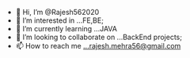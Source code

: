 - 👋 Hi, I’m @Rajesh562020
- 👀 I’m interested in ...FE,BE;
- 🌱 I’m currently learning ...JAVA
- 💞️ I’m looking to collaborate on ...BackEnd projects;
- 📫 How to reach me ...rajesh.mehra56@gmail.com

<!---
Rajesh562020/Rajesh562020 is a ✨ special ✨ repository because its `README.md` (this file) appears on your GitHub profile.
You can click the Preview link to take a look at your changes.
--->
